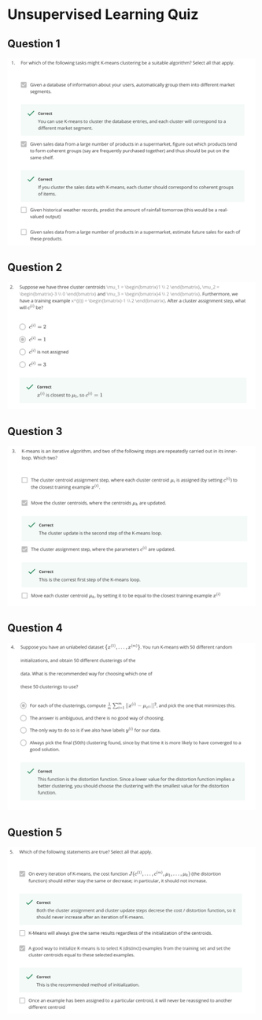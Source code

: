 # Unsupervised Learning Quiz

Question 1
----------
![Question 1](Unsupervised-Question1.png)

Question 2
----------
![Question 2](Unsupervised-Question2.png)

Question 3
----------
![Question 3](Unsupervised-Question3.png)

Question 4
----------
![Question 4](Unsupervised-Question4.png)

Question 5
----------
![Question 5](Unsupervised-Question5.png)